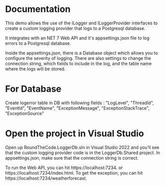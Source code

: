 # Documentation

This demo allows the use of the ILogger and ILoggerProvider interfaces to create a custom logging provider that logs to a Postgresql database.

It integrates with an NET 7 Web API and it's appsettings.json file to log errors to a Postgresql database.

Inside the appsettings.json, there is a Database object which allows you to configure the severity of logging. There are also settings to change the connection string, which fields to include in the log, and the table name where the logs will be stored.

# For Database
Create logerror table in DB
with following fields :
  "LogLevel",
  "ThreadId",
  "EventId",
  "EventName",
  "ExceptionMessage",
  "ExceptionStackTrace",
  "ExceptionSource"

# Open the project in Visual Studio

Open up RoundTheCode.LoggerDb.sln in Visual Studio 2022 and you'll see that the custom logging provider code is in the LoggerDb.Shared project. In appsettings.json, make sure that the connection string is correct.

To run the Web API, you can hit https://localhost:7234. or https://localhost:7234/index.html. To get the exception, you can hit https://localhost:7234/weatherforecast.
